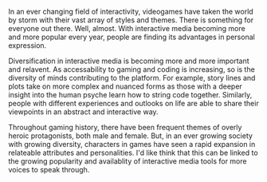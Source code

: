In an ever changing field of interactivity, videogames have taken the world by storm with their vast array of styles and themes. 
There is something for everyone out there. Well, almost. 
With  interactive media becoming more and more popular every year, people are finding its advantages in personal expression.

Diversification in interactive media is becoming more and more important and relavent. As accessability to gaming and coding is increasing, so is the diversity of minds contributing to the platform.
For example, story lines and plots take on more complex and nuanced forms as those with a deeper insight into the human psyche learn how to string code together. 
Similarly, people with different experiences and outlooks on life are able to share their viewpoints in an abstract and interactive way. 

Throughout gaming history, there have been frequent themes of overly heroic protagonists, both male and female. 
But, in an ever growing society with growing diversity, characters in games have seen a rapid expansion in relateable attributes and personalities.
I'd like think that this can be linked to the growing popularity and availablity of interactive media tools for more voices to speak through.
